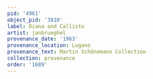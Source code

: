 ```yaml
---
pid: '4961'
object_pid: '3810'
label: Diana and Callisto
artist: janbrueghel
provenance_date: '1963'
provenance_location: Lugano
provenance_text: Martin Schönemann Collection
collection: provenance
order: '1689'
---
```

